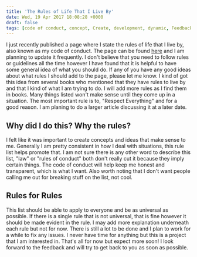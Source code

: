 ```yaml
---
title: 'The Rules of Life That I Live By'
date: Wed, 19 Apr 2017 18:08:28 +0000
draft: false
tags: [code of conduct, concept, Create, development, dynamic, Feedback, follow, Guideline, idea, law, life, Life Lessons, list, new, page, Problems, Real Life, Rules, series, Teen, Teen Life, Teenage]
---
```


I just recently published a page where I state the rules of life that I live by, also known as my code of conduct. The page can be found [here](https://www.ethohampton.com/ethans-code-of-conduct/) and I am planning to update it frequently. I don't believe that you need to follow rules or guidelines all the time however I have found that it is helpful to have some general idea of what you should do. If any of you have any good ideas about what rules I should add to the page, please let me know. I kind of got this idea from several books who mentioned that they have rules to live by and that I kind of what I am trying to do. I will add more rules as I find them in books. Many things listed won't make sense until they come up in a situation. The most important rule is to, "Respect Everything" and for a good reason. I am planing to do a larger article discussing it at a later date.

Why did I do this? Why the rules?
---------------------------------

I felt like it was important to create concepts and ideas that make sense to me. Generally I am pretty consistent in how I deal with situations, this rule list helps promote that. I am not sure there is any other word to describe this list, "law" or "rules of conduct" both don't really cut it because they imply certain things. The code of conduct will help keep me honest and transparent, which is what I want. Also worth noting that I don't want people calling me out for breaking stuff on the list, not cool.

Rules for Rules
---------------

This list should be able to apply to everyone and be as universal as possible. If there is a single rule that is not universal, that is fine however it should be made evident in the rule. I may add more explanation underneath each rule but not for now. There is still a lot to be done and I plan to work for a while to fix any issues. I never have time for anything but this is a project that I am interested in. That's all for now but expect more soon! I look forward to the feedback and will try to get back to you as soon as possible.